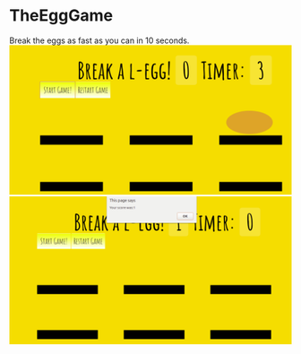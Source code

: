# TheEggGame
Break the eggs as fast as you can in 10 seconds.
![Gameplay](https://github.com/merishnaSuwal/TheEggGame/blob/master/gameplay/gameplay1.png)
![Score](https://github.com/merishnaSuwal/TheEggGame/blob/master/gameplay/gameplay2.png)

